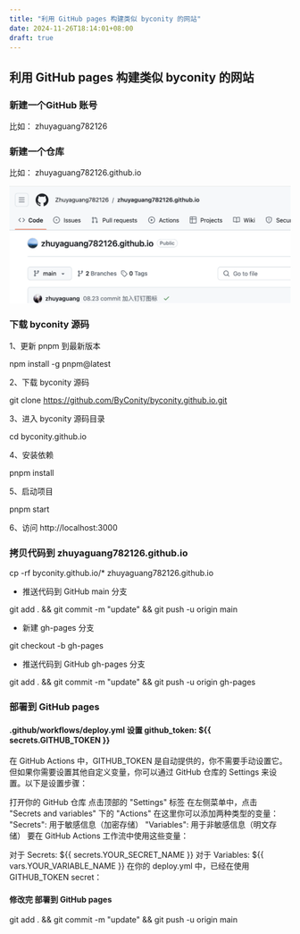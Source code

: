 ```yaml
---
title: "利用 GitHub pages 构建类似 byconity 的网站"
date: 2024-11-26T18:14:01+08:00
draft: true
---
```


## 利用 GitHub pages 构建类似 byconity 的网站

### 新建一个GitHub 账号

比如： zhuyaguang782126

### 新建一个仓库

比如： zhuyaguang782126.github.io

![123](image.png)

### 下载 byconity 源码

1、更新 pnpm 到最新版本

npm install -g pnpm@latest 

2、下载 byconity 源码

 git clone https://github.com/ByConity/byconity.github.io.git

3、进入 byconity 源码目录

cd byconity.github.io

4、安装依赖

pnpm install

5、启动项目

pnpm start

6、访问 http://localhost:3000


### 拷贝代码到 zhuyaguang782126.github.io

cp -rf byconity.github.io/* zhuyaguang782126.github.io

* 推送代码到 GitHub main 分支


git add . && git commit -m "update" && git push -u origin main


* 新建 gh-pages 分支

git checkout -b gh-pages

* 推送代码到 GitHub gh-pages 分支

git add . && git commit -m "update" && git push -u origin gh-pages

### 部署到 GitHub pages


#### .github/workflows/deploy.yml  设置 github_token: ${{ secrets.GITHUB_TOKEN }} 

在 GitHub Actions 中，GITHUB_TOKEN 是自动提供的，你不需要手动设置它。但如果你需要设置其他自定义变量，你可以通过 GitHub 仓库的 Settings 来设置。以下是设置步骤：

打开你的 GitHub 仓库
点击顶部的 "Settings" 标签
在左侧菜单中，点击 "Secrets and variables" 下的 "Actions"
在这里你可以添加两种类型的变量：
"Secrets": 用于敏感信息（加密存储）
"Variables": 用于非敏感信息（明文存储）
要在 GitHub Actions 工作流中使用这些变量：

对于 Secrets: ${{ secrets.YOUR_SECRET_NAME }}
对于 Variables: ${{ vars.YOUR_VARIABLE_NAME }}
在你的 deploy.yml 中，已经在使用 GITHUB_TOKEN secret：

#### 修改完 部署到 GitHub pages

git add . && git commit -m "update" && git push -u origin main
